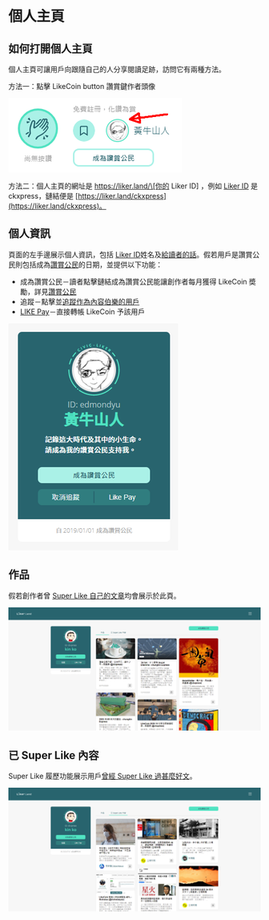 # 個人主頁

## 如何打開個人主頁

個人主頁可讓用戶向跟隨自己的人分享閱讀足跡，訪問它有兩種方法。

方法一：點擊 LikeCoin button 讚賞鍵作者頭像

![](../../.gitbook/assets/super-like-reader-4.png)

方法二：個人主頁的網址是 https://liker.land/\[你的 Liker ID\] ，例如 [Liker ID](https://docs.like.co/v/zh/user-guide/liker-id) 是 ckxpress，鏈結便是 [https://liker.land/ckxpress](https://liker.land/ckxpress)。

## 個人資訊

頁面的左手邊展示個人資訊，包括 [Liker ID](https://docs.like.co/v/zh/user-guide/liker-id)姓名及[給讀者的話](https://docs.like.co/v/zh/user-guide/creator/creators-pitch)。假若用戶是讚賞公民則包括成為[讚賞公民](https://docs.like.co/v/zh/user-guide/civic-liker)的日期，並提供以下功能：

* 成為讚賞公民－讀者點擊鏈結成為讚賞公民能讓創作者每月獲得 LikeCoin 奬勵，詳見[讚賞公民](https://docs.like.co/v/zh/user-guide/civic-liker)
* 追蹤－點擊並[追蹤作為內容伯樂的用戶](https://docs.like.co/v/zh/user-guide/reader/today-headline#zhui-zong-nei-rong-bo-lao)
* [LIKE Pay](https://docs.like.co/v/zh/user-guide/likecoin-token/like-pay)－直接轉帳 LikeCoin 予該用戶

![](../../.gitbook/assets/likerid-avatar.png)

## 作品

假若創作者曾 [Super Like 自己的文章](https://docs.like.co/v/zh/user-guide/reader/superlike#shi-yong-fang-fa)均會展示於此頁。

![](../../.gitbook/assets/portfolio-page-1.png)

## 已 Super Like 內容

Super Like 履歷功能展示用戶[曾經 Super Like 過甚麼好文](https://docs.like.co/v/zh/user-guide/reader/superlike#super-like-lv-li)。

![](../../.gitbook/assets/portfolio-page-2.png)

